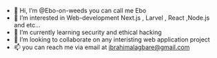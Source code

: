 - 👋 Hi, I’m @Ebo-on-weeds you can call me Ebo
- 👀 I’m interested in Web-development Next.js , Larvel , React ,Node.js and etc... 
- 🌱 I’m currently learning security and ethical hacking
- 💞️ I’m looking to collaborate on any interisting web application project
- 📫 you can reach me via email at ibrahimalagbare@gmail.com

<!---
Ebo-on-weeds/Ebo-on-weeds is a ✨ special ✨ repository because its `README.md` (this file) appears on your GitHub profile.
You can click the Preview link to take a look at your changes.
--->
